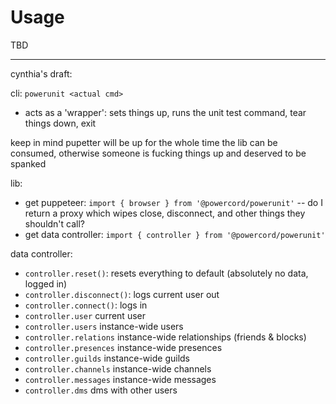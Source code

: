 # Usage
TBD

-------

cynthia's draft:

cli: `powerunit <actual cmd>`
 - acts as a 'wrapper': sets things up, runs the unit test command, tear things down, exit

keep in mind pupetter will be up for the whole time the lib can be consumed, otherwise someone is fucking things up
and deserved to be spanked <!-- unless its their kink -->

lib:
 - get puppeteer: `import { browser } from '@powercord/powerunit'` -- do I return a proxy which wipes close,
 disconnect, and other things they shouldn't call?
 - get data controller: `import { controller } from '@powercord/powerunit'`

data controller:
 - `controller.reset()`: resets everything to default (absolutely no data, logged in)
 - `controller.disconnect()`: logs current user out
 - `controller.connect()`: logs in
 - `controller.user` current user
 - `controller.users` instance-wide users
 - `controller.relations` instance-wide relationships (friends & blocks)
 - `controller.presences` instance-wide presences
 - `controller.guilds` instance-wide guilds
 - `controller.channels` instance-wide channels
 - `controller.messages` instance-wide messages
 - `controller.dms` dms with other users

